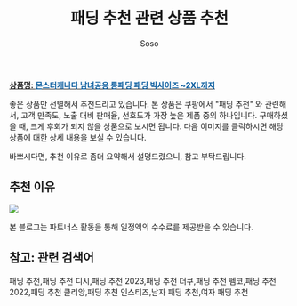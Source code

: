 ﻿---
layout: post
title:  "패딩 추천 관련 상품 추천"
author: Soso
categories: [ 패션의류 ]
tags: [패딩 추천,패딩 추천 디시,패딩 추천 2023,패딩 추천 더쿠,패딩 추천 펨코,패딩 추천 2022,패딩 추천 클리앙,패딩 추천 인스티즈,남자 패딩 추천,여자 패딩 추천]
image: https://ads-partners.coupang.com/image1/tX_s_7lrKwMAIc46tXEDmeM9g11aRIEjVTk2DK5D4y-s8B5MWLteUDlSTBfAHt744pEFyVHfXcUiTbhr96z7vSPTiWqTH5PEks3zbU2txLYTlSdavdRXmSlTfjItmJ4f5IIXB-Wx0JY4BKCtwLUMAd6WVrmThD8zMF7FydPjG9gx2YnkFYmj1l997HERdcDOl_diJl15Two-zgKH8Nn4XEmuAdYS3zpphSU0iUNb6cgi76i7qhOJygTPNY3iISUd5rPRbiRQDBbTfXTgzXQVcuOnHLXkAOB5sgRiQUl3Wg== 
description: "쿠팡에서 패딩 추천 관련 상품으로 가장 고객 선호도가 높은 제품 중 하나입니다."
---

<a href="https://link.coupang.com/re/AFFSDP?lptag=AF5673682&pageKey=344409857&itemId=11911165383&vendorItemId=79184079063&traceid=V0-153-651bf69d994bd1de&requestid=20231116174038840114212657&token=31850C%7CMIXED"><b>상품명: <font color='#01579B'>몬스터캐나다 남녀공용 롱패딩 패딩 빅사이즈 ~2XL까지</font></b></a>

좋은 상품만 선별해서 추천드리고 있습니다.
본 상품은 쿠팡에서 "패딩 추천" 와 관련해서, 고객 만족도, 노출 대비 판매율, 선호도가 가장 높은 제품 중의 하나입니다.
구매하셨을 때, 크게 후회가 되지 않을 상품으로 보시면 됩니다. 
다음 이미지를 클릭하시면 해당 상품에 대한 상세 내용을 보실 수 있습니다.

바쁘시다면, 추천 이유로 좀더 요약해서 설명드렸으니, 참고 부탁드립니다.

## 추천 이유 

<a href="https://link.coupang.com/re/AFFSDP?lptag=AF5673682&pageKey=344409857&itemId=11911165383&vendorItemId=79184079063&traceid=V0-153-651bf69d994bd1de&requestid=20231116174038840114212657&token=31850C%7CMIXED"><img src="https://thumbnail9.coupangcdn.com/thumbnails/remote/q89/image/vendor_inventory/d102/5a41510a317c17e7d44ddce8b5255cb8590e396c8f2fe7f02c85303a47d4.jpg"></a> 

본 블로그는 파트너스 활동을 통해 일정액의 수수료를 제공받을 수 있습니다.

## 참고: 관련 검색어    
패딩 추천,패딩 추천 디시,패딩 추천 2023,패딩 추천 더쿠,패딩 추천 펨코,패딩 추천 2022,패딩 추천 클리앙,패딩 추천 인스티즈,남자 패딩 추천,여자 패딩 추천